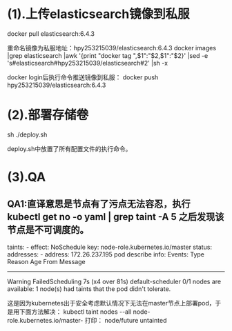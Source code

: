 # (1).上传elasticsearch镜像到私服
docker pull elasticsearch:6.4.3

重命名镜像为私服地址：hpy253215039/elasticsearch:6.4.3
docker images |grep elasticsearch |awk '{print "docker tag ",$1":"$2,$1":"$2}' |sed -e 's#elasticsearch#hpy253215039\/elasticsearch#2' |sh -x

docker login后执行命令推送镜像到私服：
docker push hpy253215039/elasticsearch:6.4.3

# (2).部署存储卷

sh ./deploy.sh

deploy.sh中放置了所有配置文件的执行命令。

# (3).QA

## QA1:直译意思是节点有了污点无法容忍，执行 kubectl get no -o yaml | grep taint -A 5 之后发现该节点是不可调度的。
taints:
    - effect: NoSchedule
      key: node-role.kubernetes.io/master
  status:
    addresses:
    - address: 172.26.237.195
pod describe info:
Events:
  Type     Reason            Age               From               Message
  ----     ------            ----              ----               -------
  Warning  FailedScheduling  7s (x4 over 81s)  default-scheduler  0/1 nodes are available: 1 node(s) had taints that the pod didn't tolerate.

这是因为kubernetes出于安全考虑默认情况下无法在master节点上部署pod，于是用下面方法解决：
kubectl taint nodes --all node-role.kubernetes.io/master-
打印：
node/future untainted
